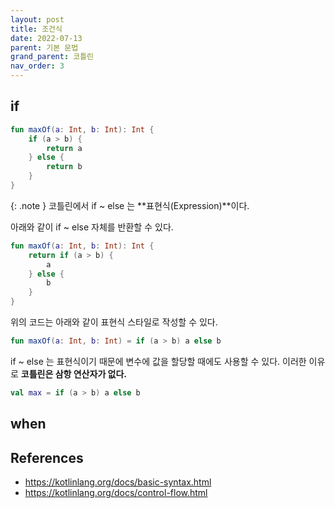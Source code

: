 ```yaml
---
layout: post
title: 조건식
date: 2022-07-13
parent: 기본 문법
grand_parent: 코틀린
nav_order: 3
---
```


## if

```kotlin
fun maxOf(a: Int, b: Int): Int {
    if (a > b) {
        return a
    } else {
        return b
    }
}
```

{: .note }
코틀린에서 if ~ else 는 **표현식(Expression)**이다.

아래와 같이 if ~ else 자체를 반환할 수 있다.

```kotlin
fun maxOf(a: Int, b: Int): Int {
    return if (a > b) {
        a
    } else {
        b
    }
}
```

위의 코드는 아래와 같이 표현식 스타일로 작성할 수 있다.

```kotlin
fun maxOf(a: Int, b: Int) = if (a > b) a else b
```

if ~ else 는 표현식이기 때문에 변수에 값을 할당할 때에도 사용할 수 있다. 이러한 이유로 **코틀린은 삼항 연산자가 없다.**

```kotlin
val max = if (a > b) a else b
```

## when

## References

- <https://kotlinlang.org/docs/basic-syntax.html>
- <https://kotlinlang.org/docs/control-flow.html>
